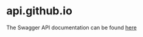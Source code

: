 # api.github.io
The Swagger API documentation can be found [here](https://bbernhard.github.io/signal-cli-rest-api/)
